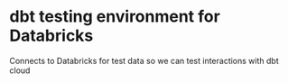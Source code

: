 # dbt testing environment for Databricks

Connects to Databricks for test data so we can test interactions with dbt cloud
